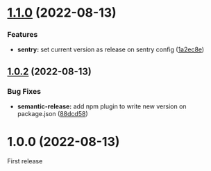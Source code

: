 # [1.1.0](https://github.com/allyssonsantos/allyssonsantos.github.io/compare/v1.0.2...v1.1.0) (2022-08-13)


### Features

* **sentry:** set current version as release on sentry config ([1a2ec8e](https://github.com/allyssonsantos/allyssonsantos.github.io/commit/1a2ec8ec5f8c9c0dbc54054bf5c582752d31ae18))

## [1.0.2](https://github.com/allyssonsantos/allyssonsantos.github.io/compare/v1.0.1...v1.0.2) (2022-08-13)


### Bug Fixes

* **semantic-release:** add npm plugin to write new version on package.json ([88dcd58](https://github.com/allyssonsantos/allyssonsantos.github.io/commit/88dcd58325bf7fd1c702206a278223fcfbc9f994))

# 1.0.0 (2022-08-13)

First release
